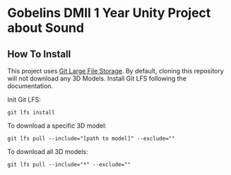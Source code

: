 # Gobelins DMII 1 Year Unity Project about Sound

How To Install
--------------

This project uses [Git Large File Storage](https://git-lfs.github.com/).
By default, cloning this repository will not download any 3D Models. Install Git LFS following the documentation.

Init Git LFS:

```
git lfs install
```

To download a specific 3D model:

```
git lfs pull --include="[path to model]" --exclude=""
```

To download all 3D models:

```
git lfs pull --include="*" --exclude=""
```
